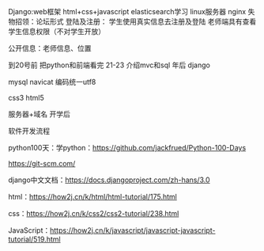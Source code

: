 Django:web框架
html+css+javascript
elasticsearch学习
linux服务器
nginx
失物招领：论坛形式
登陆及注册：
学生使用真实信息去注册及登陆
老师端具有查看学生信息权限（不对学生开放）

公开信息：老师信息、位置


到20号前 把python和前端看完
21-23   介绍mvc和sql
年后     django


mysql navicat
编码统一utf8

css3 html5 

服务器+域名 开学后

软件开发流程

python100天：学python：https://github.com/jackfrued/Python-100-Days

https://git-scm.com/

django中文文档：https://docs.djangoproject.com/zh-hans/3.0

html：https://how2j.cn/k/html/html-tutorial/175.html

css：https://how2j.cn/k/css2/css2-tutorial/238.html

JavaScript：https://how2j.cn/k/javascript/javascript-javascript-tutorial/519.html

